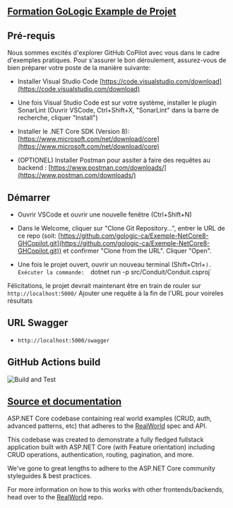 ## [Formation GoLogic Example de Projet](gologic_icone_small.png)

## Pré-requis

Nous sommes excités d'explorer GitHub CoPilot avec vous dans le cadre d'exemples pratiques. Pour s'assurer le bon déroulement, assurez-vous de bien préparer votre poste de la manière suivante: 

- Installer Visual Studio Code [https://code.visualstudio.com/download](https://code.visualstudio.com/download)

- Une fois Visual Studio Code est sur votre système, installer le plugin SonarLint (Ouvrir VSCode, Ctrl+Shift+X, "SonarLint" dans la barre de recherche, cliquer "Install")

- Installer le .NET Core SDK (Version 8): [https://www.microsoft.com/net/download/core](https://www.microsoft.com/net/download/core)

- (OPTIONEL) Installer Postman pour assiter à faire des requêtes au backend : [https://www.postman.com/downloads/](https://www.postman.com/downloads/)


## Démarrer

- Ouvrir VSCode et ouvrir une nouvelle fenêtre (Ctrl+Shift+N)

- Dans le Welcome, cliquer sur "Clone Git Repository...", entrer le URL de ce repo (soit: [https://github.com/gologic-ca/Exemple-NetCore8-GHCopilot.git](https://github.com/gologic-ca/Exemple-NetCore8-GHCopilot.git)) et confirmer "Clone from the URL". Cliquer "Open". 

- Une fois le projet ouvert, ouvrir un nouveau terminal (Shift+Ctrl+`). Exécuter la commande: 
`dotnet run -p src/Conduit/Conduit.csproj`

Félicitations, le projet devrait maintenant être en train de rouler sur `http://localhost:5000/`
Ajouter une requête à la fin de l'URL pour voireles résultats

## URL Swagger

- `http://localhost:5000/swagger`

## GitHub Actions build

![Build and Test](https://github.com/gothinkster/aspnetcore-realworld-example-app/workflows/Build%20and%20Test/badge.svg)

## [Source et documentation](https://github.com/gothinkster/realworld)

ASP.NET Core codebase containing real world examples (CRUD, auth, advanced patterns, etc) that adheres to the [RealWorld](https://github.com/gothinkster/realworld-example-apps) spec and API.

This codebase was created to demonstrate a fully fledged fullstack application built with ASP.NET Core (with Feature orientation) including CRUD operations, authentication, routing, pagination, and more.

We've gone to great lengths to adhere to the ASP.NET Core community styleguides & best practices.

For more information on how to this works with other frontends/backends, head over to the [RealWorld](https://github.com/gothinkster/realworld) repo.
